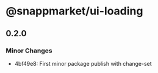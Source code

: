 # @snappmarket/ui-loading

## 0.2.0
### Minor Changes

- 4bf49e8: First minor package publish with change-set
